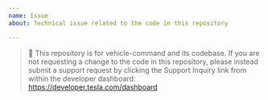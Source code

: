 ```yaml
---
name: Issue
about: Technical issue related to the code in this repository

---
```


> 🚨 This repository is for vehicle-command and its codebase. If you are not requesting a change to the code in this repository, please instead submit a support request by clicking the Support Inquiry link from within the developer dashboard: https://developer.tesla.com/dashboard
